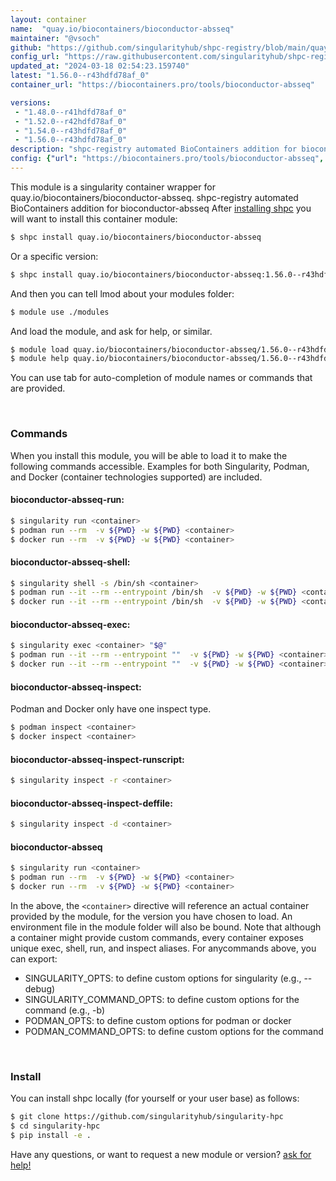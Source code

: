 ```yaml
---
layout: container
name:  "quay.io/biocontainers/bioconductor-absseq"
maintainer: "@vsoch"
github: "https://github.com/singularityhub/shpc-registry/blob/main/quay.io/biocontainers/bioconductor-absseq/container.yaml"
config_url: "https://raw.githubusercontent.com/singularityhub/shpc-registry/main/quay.io/biocontainers/bioconductor-absseq/container.yaml"
updated_at: "2024-03-18 02:54:23.159740"
latest: "1.56.0--r43hdfd78af_0"
container_url: "https://biocontainers.pro/tools/bioconductor-absseq"

versions:
 - "1.48.0--r41hdfd78af_0"
 - "1.52.0--r42hdfd78af_0"
 - "1.54.0--r43hdfd78af_0"
 - "1.56.0--r43hdfd78af_0"
description: "shpc-registry automated BioContainers addition for bioconductor-absseq"
config: {"url": "https://biocontainers.pro/tools/bioconductor-absseq", "maintainer": "@vsoch", "description": "shpc-registry automated BioContainers addition for bioconductor-absseq", "latest": {"1.56.0--r43hdfd78af_0": "sha256:a75dabec305800939328b4beb59472e37585922a7da36e550d19a2b051c69e9d"}, "tags": {"1.48.0--r41hdfd78af_0": "sha256:1f8399ca53d256e1ae032032c9583bf47660ad79e959dcb54ce4e86d77ed92c2", "1.52.0--r42hdfd78af_0": "sha256:2ceef9dc773fd845527dd715a9330e9814e7bc95c5502d257c751b7064816054", "1.54.0--r43hdfd78af_0": "sha256:5e31c6d348ac340af3aabf6b77906c6a59ebde8ffc64375dfac27eae238bf4c6", "1.56.0--r43hdfd78af_0": "sha256:a75dabec305800939328b4beb59472e37585922a7da36e550d19a2b051c69e9d"}, "docker": "quay.io/biocontainers/bioconductor-absseq"}
---
```


This module is a singularity container wrapper for quay.io/biocontainers/bioconductor-absseq.
shpc-registry automated BioContainers addition for bioconductor-absseq
After [installing shpc](#install) you will want to install this container module:


```bash
$ shpc install quay.io/biocontainers/bioconductor-absseq
```

Or a specific version:

```bash
$ shpc install quay.io/biocontainers/bioconductor-absseq:1.56.0--r43hdfd78af_0
```

And then you can tell lmod about your modules folder:

```bash
$ module use ./modules
```

And load the module, and ask for help, or similar.

```bash
$ module load quay.io/biocontainers/bioconductor-absseq/1.56.0--r43hdfd78af_0
$ module help quay.io/biocontainers/bioconductor-absseq/1.56.0--r43hdfd78af_0
```

You can use tab for auto-completion of module names or commands that are provided.

<br>

### Commands

When you install this module, you will be able to load it to make the following commands accessible.
Examples for both Singularity, Podman, and Docker (container technologies supported) are included.

#### bioconductor-absseq-run:

```bash
$ singularity run <container>
$ podman run --rm  -v ${PWD} -w ${PWD} <container>
$ docker run --rm  -v ${PWD} -w ${PWD} <container>
```

#### bioconductor-absseq-shell:

```bash
$ singularity shell -s /bin/sh <container>
$ podman run --it --rm --entrypoint /bin/sh  -v ${PWD} -w ${PWD} <container>
$ docker run --it --rm --entrypoint /bin/sh  -v ${PWD} -w ${PWD} <container>
```

#### bioconductor-absseq-exec:

```bash
$ singularity exec <container> "$@"
$ podman run --it --rm --entrypoint ""  -v ${PWD} -w ${PWD} <container> "$@"
$ docker run --it --rm --entrypoint ""  -v ${PWD} -w ${PWD} <container> "$@"
```

#### bioconductor-absseq-inspect:

Podman and Docker only have one inspect type.

```bash
$ podman inspect <container>
$ docker inspect <container>
```

#### bioconductor-absseq-inspect-runscript:

```bash
$ singularity inspect -r <container>
```

#### bioconductor-absseq-inspect-deffile:

```bash
$ singularity inspect -d <container>
```



#### bioconductor-absseq

```bash
$ singularity run <container>
$ podman run --rm  -v ${PWD} -w ${PWD} <container>
$ docker run --rm  -v ${PWD} -w ${PWD} <container>
```


In the above, the `<container>` directive will reference an actual container provided
by the module, for the version you have chosen to load. An environment file in the
module folder will also be bound. Note that although a container
might provide custom commands, every container exposes unique exec, shell, run, and
inspect aliases. For anycommands above, you can export:

 - SINGULARITY_OPTS: to define custom options for singularity (e.g., --debug)
 - SINGULARITY_COMMAND_OPTS: to define custom options for the command (e.g., -b)
 - PODMAN_OPTS: to define custom options for podman or docker
 - PODMAN_COMMAND_OPTS: to define custom options for the command

<br>

### Install

You can install shpc locally (for yourself or your user base) as follows:

```bash
$ git clone https://github.com/singularityhub/singularity-hpc
$ cd singularity-hpc
$ pip install -e .
```

Have any questions, or want to request a new module or version? [ask for help!](https://github.com/singularityhub/singularity-hpc/issues)